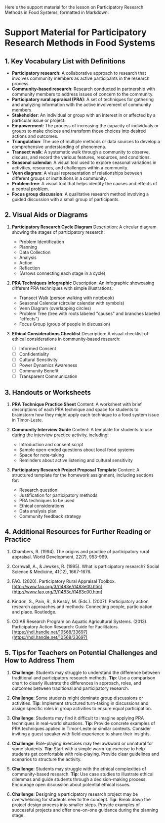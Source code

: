 Here's the support material for the lesson on Participatory Research Methods in Food Systems, formatted in Markdown:

# Support Material for Participatory Research Methods in Food Systems

## 1. Key Vocabulary List with Definitions

- **Participatory research**: A collaborative approach to research that involves community members as active participants in the research process.
- **Community-based research**: Research conducted in partnership with community members to address issues of concern to the community.
- **Participatory rural appraisal (PRA)**: A set of techniques for gathering and analyzing information with the active involvement of community members.
- **Stakeholder**: An individual or group with an interest in or affected by a particular issue or project.
- **Empowerment**: The process of increasing the capacity of individuals or groups to make choices and transform those choices into desired actions and outcomes.
- **Triangulation**: The use of multiple methods or data sources to develop a comprehensive understanding of phenomena.
- **Transect walk**: A systematic walk through a community to observe, discuss, and record the various features, resources, and conditions.
- **Seasonal calendar**: A visual tool used to explore seasonal variations in activities, resources, and challenges within a community.
- **Venn diagram**: A visual representation of relationships between different groups or institutions in a community.
- **Problem tree**: A visual tool that helps identify the causes and effects of a central problem.
- **Focus group discussion**: A qualitative research method involving a guided discussion with a small group of participants.

## 2. Visual Aids or Diagrams

1. **Participatory Research Cycle Diagram**
   Description: A circular diagram showing the stages of participatory research:
   - Problem Identification
   - Planning
   - Data Collection
   - Analysis
   - Action
   - Reflection
   - (Arrows connecting each stage in a cycle)

2. **PRA Techniques Infographic**
   Description: An infographic showcasing different PRA techniques with simple illustrations:
   - Transect Walk (person walking with notebook)
   - Seasonal Calendar (circular calendar with symbols)
   - Venn Diagram (overlapping circles)
   - Problem Tree (tree with roots labeled "causes" and branches labeled "effects")
   - Focus Group (group of people in discussion)

3. **Ethical Considerations Checklist**
   Description: A visual checklist of ethical considerations in community-based research:
   - [ ] Informed Consent
   - [ ] Confidentiality
   - [ ] Cultural Sensitivity
   - [ ] Power Dynamics Awareness
   - [ ] Community Benefit
   - [ ] Transparent Communication

## 3. Handouts or Worksheets

1. **PRA Technique Practice Sheet**
   Content: A worksheet with brief descriptions of each PRA technique and space for students to brainstorm how they might apply each technique to a food system issue in Timor-Leste.

2. **Community Interview Guide**
   Content: A template for students to use during the interview practice activity, including:
   - Introduction and consent script
   - Sample open-ended questions about local food systems
   - Space for note-taking
   - Reminders about active listening and cultural sensitivity

3. **Participatory Research Project Proposal Template**
   Content: A structured template for the homework assignment, including sections for:
   - Research question
   - Justification for participatory methods
   - PRA techniques to be used
   - Ethical considerations
   - Data analysis plan
   - Community feedback strategy

## 4. Additional Resources for Further Reading or Practice

1. Chambers, R. (1994). The origins and practice of participatory rural appraisal. World Development, 22(7), 953-969.

2. Cornwall, A., & Jewkes, R. (1995). What is participatory research? Social Science & Medicine, 41(12), 1667-1676.

3. FAO. (2020). Participatory Rural Appraisal Toolbox. [http://www.fao.org/3/i1483e/i1483e00.htm](http://www.fao.org/3/i1483e/i1483e00.htm)

4. Kindon, S., Pain, R., & Kesby, M. (Eds.). (2007). Participatory action research approaches and methods: Connecting people, participation and place. Routledge.

5. CGIAR Research Program on Aquatic Agricultural Systems. (2013). Participatory Action Research: Guide for Facilitators. [https://hdl.handle.net/10568/33697](https://hdl.handle.net/10568/33697)

## 5. Tips for Teachers on Potential Challenges and How to Address Them

1. **Challenge**: Students may struggle to understand the difference between traditional and participatory research methods.
   **Tip**: Use a comparison chart to clearly illustrate the differences in approach, roles, and outcomes between traditional and participatory research.

2. **Challenge**: Some students might dominate group discussions or activities.
   **Tip**: Implement structured turn-taking in discussions and assign specific roles in group activities to ensure equal participation.

3. **Challenge**: Students may find it difficult to imagine applying PRA techniques in real-world situations.
   **Tip**: Provide concrete examples of PRA techniques applied in Timor-Leste or similar contexts. Consider inviting a guest speaker with field experience to share their insights.

4. **Challenge**: Role-playing exercises may feel awkward or unnatural for some students.
   **Tip**: Start with a simple warm-up exercise to help students get comfortable with role-playing. Provide clear guidelines and scenarios to structure the activity.

5. **Challenge**: Students may struggle with the ethical complexities of community-based research.
   **Tip**: Use case studies to illustrate ethical dilemmas and guide students through a decision-making process. Encourage open discussion about potential ethical issues.

6. **Challenge**: Designing a participatory research project may be overwhelming for students new to the concept.
   **Tip**: Break down the project design process into smaller steps. Provide examples of successful projects and offer one-on-one guidance during the planning stage.